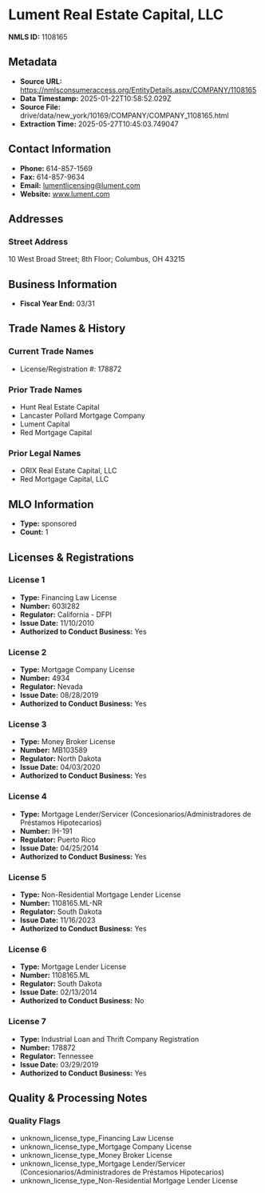 # Lument Real Estate Capital, LLC

**NMLS ID:** 1108165

## Metadata
- **Source URL:** https://nmlsconsumeraccess.org/EntityDetails.aspx/COMPANY/1108165
- **Data Timestamp:** 2025-01-22T10:58:52.029Z
- **Source File:** drive/data/new_york/10169/COMPANY/COMPANY_1108165.html
- **Extraction Time:** 2025-05-27T10:45:03.749047

## Contact Information
- **Phone:** 614-857-1569
- **Fax:** 614-857-9634
- **Email:** lumentlicensing@lument.com
- **Website:** www.lument.com

## Addresses
### Street Address
10 West Broad Street; 8th Floor; Columbus, OH 43215

## Business Information
- **Fiscal Year End:** 03/31

## Trade Names & History
### Current Trade Names
- License/Registration #: 178872

### Prior Trade Names
- Hunt Real Estate Capital
- Lancaster Pollard Mortgage Company
- Lument Capital
- Red Mortgage Capital

### Prior Legal Names
- ORIX Real Estate Capital, LLC
- Red Mortgage Capital, LLC

## MLO Information
- **Type:** sponsored
- **Count:** 1

## Licenses & Registrations

### License 1
- **Type:** Financing Law License
- **Number:** 603I282
- **Regulator:** California - DFPI
- **Issue Date:** 11/10/2010
- **Authorized to Conduct Business:** Yes

### License 2
- **Type:** Mortgage Company License
- **Number:** 4934
- **Regulator:** Nevada
- **Issue Date:** 08/28/2019
- **Authorized to Conduct Business:** Yes

### License 3
- **Type:** Money Broker License
- **Number:** MB103589
- **Regulator:** North Dakota
- **Issue Date:** 04/03/2020
- **Authorized to Conduct Business:** Yes

### License 4
- **Type:** Mortgage Lender/Servicer (Concesionarios/Administradores de Préstamos Hipotecarios)
- **Number:** IH-191
- **Regulator:** Puerto Rico
- **Issue Date:** 04/25/2014
- **Authorized to Conduct Business:** Yes

### License 5
- **Type:** Non-Residential Mortgage Lender License
- **Number:** 1108165.ML-NR
- **Regulator:** South Dakota
- **Issue Date:** 11/16/2023
- **Authorized to Conduct Business:** Yes

### License 6
- **Type:** Mortgage Lender License
- **Number:** 1108165.ML
- **Regulator:** South Dakota
- **Issue Date:** 02/13/2014
- **Authorized to Conduct Business:** No

### License 7
- **Type:** Industrial Loan and Thrift Company Registration
- **Number:** 178872
- **Regulator:** Tennessee
- **Issue Date:** 03/29/2019
- **Authorized to Conduct Business:** Yes

## Quality & Processing Notes
### Quality Flags
- unknown_license_type_Financing Law License
- unknown_license_type_Mortgage Company License
- unknown_license_type_Money Broker License
- unknown_license_type_Mortgage Lender/Servicer (Concesionarios/Administradores de Préstamos Hipotecarios)
- unknown_license_type_Non-Residential Mortgage Lender License
